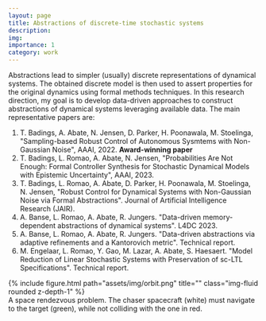 ```yaml
---
layout: page
title: Abstractions of discrete-time stochastic systems
description: 
img: 
importance: 1
category: work 
---
```


Abstractions lead to simpler (usually) discrete representations of dynamical systems. The obtained discrete model is then used to assert properties for the original dynamics using formal methods techniques. In this research direction, my goal is to develop data-driven approaches to construct abstractions of dynamical systems leveraging available data. The main representative papers are:

1. T. Badings, A. Abate, N. Jensen, D. Parker, H. Poonawala, M. Stoelinga, "Sampling-based Robust Control of Autonomous Sysmtems with Non-Gaussian Noise", AAAI, 2022. **Award-winning paper** 
2. T. Badings, L. Romao, A. Abate, N. Jensen, "Probabilities Are Not Enough: Formal Controller Synthesis for Stochastic Dynamical Models with Epistemic Uncertainty", AAAI, 2023.
3. T. Badings, L. Romao, A. Abate, D. Parker, H. Poonawala, M. Stoelinga, N. Jensen, "Robust Control for Dynamical Systems with Non-Gaussian Noise via Formal Abstractions". Journal of Artificial Intelligence Research (JAIR).
4. A. Banse, L. Romao, A. Abate, R. Jungers. "Data-driven memory-dependent abstractions of dynamical systems". L4DC 2023.
5. A. Banse, L. Romao, A. Abate, R. Jungers. "Data-driven abstractions via adaptive refinements and a Kantorovich metric". Technical report.
6. M. Engelaar, L. Romao, Y. Gao, M. Lazar, A. Abate, S. Haesaert. "Model Reduction of Linear Stochastic Systems with Preservation of sc-LTL Specifications". Technical report. 


<div class="row">
    <div class="col-sm mt-3 mt-md-0">
        {% include figure.html path="assets/img/orbit.png" title="" class="img-fluid rounded z-depth-1" %}
    </div>
</div>
<div class="caption">
A space rendezvous problem. The chaser spacecraft (white) must navigate to the target (green), while not colliding with the one in red.
</div>

